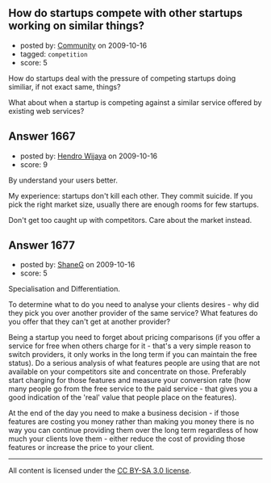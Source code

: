 ## How do startups compete with other startups working on similar things?

- posted by: [Community](https://stackexchange.com/users/-1/-1-community) on 2009-10-16
- tagged: `competition`
- score: 5

How do startups deal with the pressure of competing startups doing similiar, if not exact same, things?

What about when a startup is competing against a similar service offered by existing web services?


## Answer 1667

- posted by: [Hendro Wijaya](https://stackexchange.com/users/-1/115-hendro-wijaya) on 2009-10-16
- score: 9

By understand your users better.

My experience: startups don't kill each other. They commit suicide.
If you pick the right market size, usually there are enough rooms for few startups.

Don't get too caught up with competitors. Care about the market instead.


## Answer 1677

- posted by: [ShaneG](https://stackexchange.com/users/-1/918-shaneg) on 2009-10-16
- score: 5

Specialisation and Differentiation.

To determine what to do you need to analyse your clients desires - why did they pick you over another provider of the same service? What features do you offer that they can't get at another provider?

Being a startup you need to forget about pricing comparisons (if you offer a service for free when others charge for it - that's a very simple reason to switch providers, it only works in the long term if you can maintain the free status). Do a serious analysis of what features people are using that are not available on your competitors site and concentrate on those. Preferably start charging for those features and measure your conversion rate (how many people go from the free service to the paid service - that gives you a good indication of the 'real' value that people place on the features).

At the end of the day you need to make a business decision - if those features are costing you money rather than making you money there is no way you can continue providing them over the long term regardless of how much your clients love them - either reduce the cost of providing those features or increase the price to your client.



---

All content is licensed under the [CC BY-SA 3.0 license](https://creativecommons.org/licenses/by-sa/3.0/).
